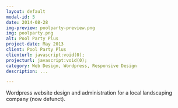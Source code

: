 ```yaml
---
layout: default
modal-id: 5
date: 2014-08-28
img-preview: poolparty-preview.png
img: poolparty.png
alt: Pool Party Plus
project-date: May 2013
client: Pool Party Plus
clienturl: javascript:void(0);
projecturl: javascript:void(0);
category: Web Design, Wordpress, Responsive Design
description: ...

---
```

Wordpress website design and administration for a local landscaping company (now defunct).
